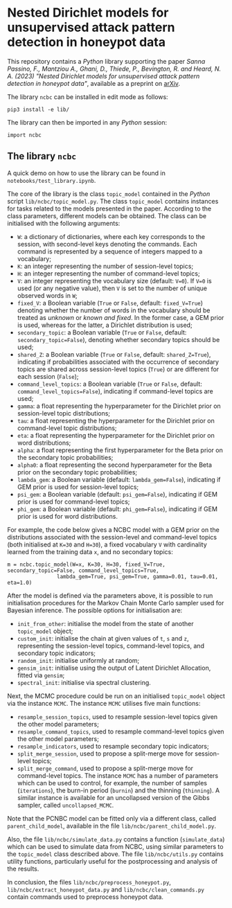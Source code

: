 # Nested Dirichlet models for unsupervised attack pattern detection in honeypot data

This repository contains a _Python_ library supporting the paper *Sanna Passino, F., Mantziou A., Ghani, D., Thiede, P., Bevington, R. and Heard, N. A. (2023) "Nested Dirichlet models for unsupervised attack pattern detection in honeypot data"*, available as a preprint on [arXiv](https://arxiv.org/abs/2301.02505). 

The library `ncbc` can be installed in edit mode as follows:
```
pip3 install -e lib/
```
The library can then be imported in any _Python_ session:
```python3
import ncbc
```

## The library `ncbc` 

A quick demo on how to use the library can be found in `notebooks/test_library.ipynb`.

The core of the library is the class `topic_model` contained in the *Python* script `lib/ncbc/topic_model.py`. The class `topic_model` contains instances for tasks related to the models presented in the paper. According to the class parameters, different models can be obtained. The class can be initialised with the following arguments: 
* `W`: a dictionary of dictionaries, where each key corresponds to the session, with second-level keys denoting the commands. Each command is represented by a sequence of integers mapped to a vocabulary;
* `K`: an integer representing the number of session-level topics;
* `H`: an integer representing the number of command-level topics;
* `V`: an integer representing the vocabulary size (default: `V=0`). If `V=0` is used (or any negative value), then `V` is set to the number of unique observed words in `W`;
* `fixed_V`: a Boolean variable (`True` or `False`, default: `fixed_V=True`) denoting whether the number of words in the vocabulary should be treated as *unknown* or *known and fixed*. In the former case, a GEM prior is used, whereas for the latter, a Dirichlet distribution is used;
* `secondary_topic`: a Boolean variable (`True` or `False`, default: `secondary_topic=False`), denoting whether secondary topics should be used;
* `shared_Z`: a Boolean variable (`True` or `False`, default: `shared_Z=True`), indicating if probabilities associated with the occurrence of secondary topics are shared across session-level topics (`True`) or are different for each session (`False`);
* `command_level_topics`: a Boolean variable (`True` or `False`, default: `command_level_topics=False`), indicating if command-level topics are used;
* `gamma`: a float representing the hyperparameter for the Dirichlet prior on session-level topic distributions;
* `tau`: a float representing the hyperparameter for the Dirichlet prior on command-level topic distributions;
* `eta`: a float representing the hyperparameter for the Dirichlet prior on word distributions;
* `alpha`: a float representing the first hyperparameter for the Beta prior on the secondary topic probabilities;
* `alpha0`: a float representing the second hyperparameter for the Beta prior on the secondary topic probabilities;
* `lambda_gem`: a Boolean variable (default: `lambda_gem=False`), indicating if GEM prior is used for session-level topics;
* `psi_gem`: a Boolean variable (default: `psi_gem=False`), indicating if GEM prior is used for command-level topics;
* `phi_gem`: a Boolean variable (default: `phi_gem=False`), indicating if GEM prior is used for word distributions.

For example, the code below gives a NCBC model with a GEM prior on the distributions associated with the session-level and command-level topics (both initialised at `K=30` and `H=30`), a fixed vocabulary `V` with cardinality learned from the training data `x`, and no secondary topics: 

```
m = ncbc.topic_model(W=x, K=30, H=30, fixed_V=True, secondary_topic=False, command_level_topics=True, 
                lambda_gem=True, psi_gem=True, gamma=0.01, tau=0.01, eta=1.0)
```

After the model is defined via the parameters above, it is possible to run initialisation procedures for the Markov Chain Monte Carlo sampler used for Bayesian inference. The possible options for initialisation are: 
* `init_from_other`: initialise the model from the state of another `topic_model` object;
* `custom_init`: initialise the chain at given values of `t`, `s` and `z`, representing the session-level topics, command-level topics, and secondary topic indicators;
* `random_init`: initialise uniformly at random;
* `gensim_init`: initialise using the output of Latent Dirichlet Allocation, fitted via `gensim`;
* `spectral_init`: initialise via spectral clustering. 

Next, the MCMC procedure could be run on an initialised `topic_model` object via the instance `MCMC`. The instance `MCMC` utilises five main functions: 
* `resample_session_topics`, used to resample session-level topics given the other model parameters;
* `resample_command_topics`, used to resample command-level topics given the other model parameters;
* `resample_indicators`, used to resample secondary topic indicators;
* `split_merge_session`, used to propose a split-merge move for session-level topics;
* `split_merge_command`, used to propose a split-merge move for command-level topics.
The instance `MCMC` has a number of parameters which can be used to control, for example, the number of samples (`iterations`), the burn-in period (`burnin`) and the thinning (`thinning`). A similar instance is available for an uncollapsed version of the Gibbs sampler, called `uncollapsed_MCMC`. 

Note that the PCNBC model can be fitted only via a different class, called `parent_child_model`, available in the file `lib/ncbc/parent_child_model.py`. 

Also, the file `lib/ncbc/simulate_data.py` contains a function (`simulate_data`) which can be used to simulate data from NCBC, using similar parameters to the `topic_model` class described above. The file `lib/ncbc/utils.py` contains utility functions, particularly useful for the postprocessing and analysis of the results.

In conclusion, the files `lib/ncbc/preprocess_honeypot.py`, `lib/ncbc/extract_honeypot_data.py` and `lib/ncbc/clean_commands.py` contain commands used to preprocess honeypot data.